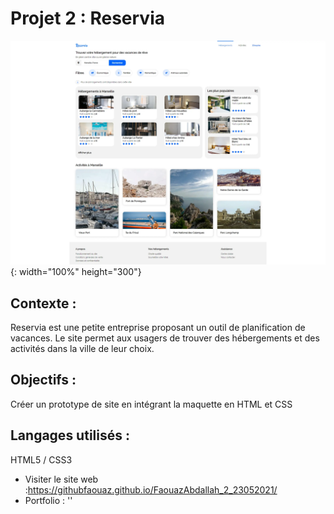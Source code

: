 # Projet 2 : Reservia

![Reservia](images/Reservia.webp?raw=true "Cover Reservia OpenClassrooms"){: width="100%" height="300"}

## Contexte :

Reservia est une petite entreprise proposant un outil de planification de vacances. Le site permet aux usagers de trouver des hébergements et des activités dans la ville de leur choix.

## Objectifs :

Créer un prototype de site en intégrant la maquette en HTML et CSS

## Langages utilisés :

HTML5 / CSS3

- Visiter le site web :https://githubfaouaz.github.io/FaouazAbdallah_2_23052021/
- Portfolio : ''

